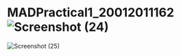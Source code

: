 # MADPractical1_20012011162![Screenshot (24)](https://user-images.githubusercontent.com/92240128/183330817-8fdb0387-6139-45b3-a7e3-3e63595ac42b.png)
![Screenshot (25)](https://user-images.githubusercontent.com/92240128/183331318-85183ee2-9ab6-489f-afc6-f450565ea9d2.png)
